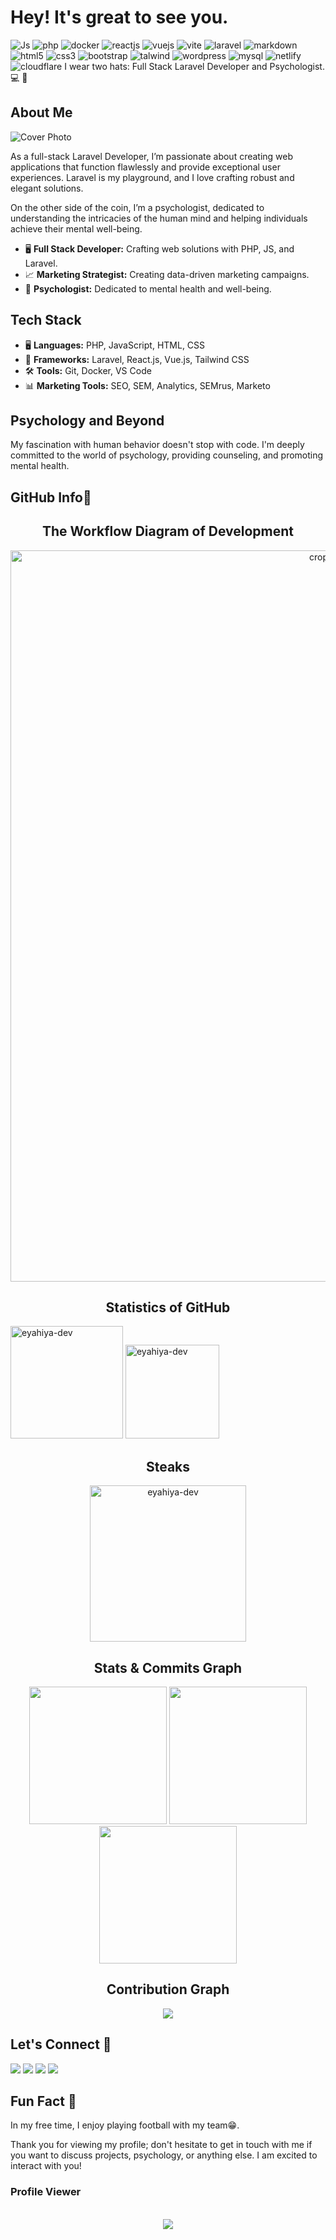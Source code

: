 # Hey! It's great to see you.
![Js](https://svgshare.com/i/yXC.svg) ![php](https://svgshare.com/i/yYv.svg) ![docker](https://svgshare.com/i/yXr.svg) ![reactjs](https://svgshare.com/i/yXf.svg) ![vuejs](https://svgshare.com/i/yXq.svg) ![vite](https://svgshare.com/i/yYu.svg)    ![laravel](https://svgshare.com/i/yYQ.svg) ![markdown](https://svgshare.com/i/yXM.svg) ![html5](https://svgshare.com/i/yXp.svg) ![css3](https://svgshare.com/i/yYt.svg) ![bootstrap](https://svgshare.com/i/yXd.svg) ![talwind](https://svgshare.com/i/yY9.svg)  ![wordpress](https://svgshare.com/i/yXe.svg) ![mysql](https://svgshare.com/i/yYP.svg) ![netlify](https://svgshare.com/i/yZ4.svg)  ![cloudflare](https://svgshare.com/i/yXN.svg) 
I wear two hats: Full Stack Laravel Developer and Psychologist. 💻 🧠
## About Me
![Cover Photo](https://i.ibb.co/vB8vc1L/Yahya-Mahmud252.jpg)

As a full-stack Laravel Developer, I’m passionate about creating web applications that function flawlessly and provide exceptional user experiences. Laravel is my playground, and I love crafting robust and elegant solutions.  
  
On the other side of the coin, I’m a psychologist, dedicated to understanding the intricacies of the human mind and helping individuals achieve their mental well-being.

  - 🖥️ **Full Stack Developer:** Crafting web solutions with PHP, JS, and Laravel.
  - 📈 **Marketing Strategist:** Creating data-driven marketing campaigns.
  - 🧠 **Psychologist:** Dedicated to mental health and well-being.


## Tech Stack

- 🖥️ **Languages:** PHP, JavaScript, HTML, CSS
- 🚀 **Frameworks:** Laravel, React.js, Vue.js, Tailwind CSS
- 🛠️ **Tools:** Git, Docker, VS Code
- 📊 **Marketing Tools:** SEO, SEM, Analytics, SEMrus, Marketo

## Psychology and Beyond

My fascination with human behavior doesn't stop with code. I'm deeply committed to the world of psychology, providing counseling, and promoting mental health.

## GitHub Info🦾
<div align="center">
<h2 align="center">The Workflow Diagram of Development</h2>
<a href="https://ibb.co/G3ZthYc"><img width="1170em" src="https://i.ibb.co/cXWCmfD/crop-0-0-1170-390-0-about-cover.jpg" alt="crop-0-0-1170-390-0-about-cover" border="0"></a>
</div>
<div>
<h2 align="center">Statistics of GitHub</h2><p>
<img height="180em" src="https://github-readme-stats.vercel.app/api?username=eyahiya-dev&show_icons=true&locale=en&theme=buefy" alt="eyahiya-dev" />
<img height="150em" src="https://github-readme-stats.vercel.app/api/top-langs/?username=eyahiya-dev&hide_progress=true&theme=buefy" alt=eyahiya-dev />
</div>
<div align="center">
<h2 align="center">Steaks</h2><p><img align="center" height="250em" src="https://github-readme-streak-stats.herokuapp.com/?user=eyahiya-dev&theme=buefy" alt="eyahiya-dev" /></p>
</div>
<div align="center">
<h2 align="center">Stats & Commits Graph</h2>
<img src="http://github-profile-summary-cards.vercel.app/api/cards/profile-details?username=eyahiya-dev&theme=slateorange" height="220em" />  
<img src="http://github-profile-summary-cards.vercel.app/api/cards/stats?username=eyahiya-dev&theme=buefy" height="220em" />
<img src="http://github-profile-summary-cards.vercel.app/api/cards/productive-time?username=eyahiya-dev&theme=solarized" height="220em" />  
</div>
<div align="center">
<h2 align="center">Contribution Graph</h2><img align="center" src="https://github-readme-activity-graph.vercel.app/graph?username=eyahiya-dev&theme=tokyo-day"/>
</div>


##  Let's Connect 🤝
<div> <a href="https://www.linkedin.com/in/eyahiya" target="_blank"><img src="https://img.shields.io/badge/LinkedIn-0077B5?style=for-the-badge&logo=linkedin&logoColor=white" target="_blank"></a>  
<a href="https://github.com/eyahiya-dev" target="_blank"><img src="https://img.shields.io/badge/GitHub-100000?style=for-the-badge&logo=github&logoColor=white" target="_blank"></a>  
<a href="https://www.facebook.com/mdeyahiya19" target="_blank"><img src="https://img.shields.io/badge/Facebook-3b5998?style=for-the-badge&logo=Facebook&logoColor=white" target="_blank"></a>  
<a href="mailto:eyahiya.dev@gmail.com"><img src="https://img.shields.io/badge/Gmail-FF0000?style=for-the-badge&logo=Gmail&logoColor=white" target="_blank"></a>

</div>


## Fun Fact 🌟

In my free time, I enjoy playing football with my team😁.

Thank you for viewing my profile; don't hesitate to get in touch with me if you want to discuss projects, psychology, or anything else. I am excited to interact with you!


### Profile Viewer 
<br clear="both">
<div align="center">
  <img src="https://profile-counter.glitch.me/eyahiya-dev/count.svg?"  />
</div>
